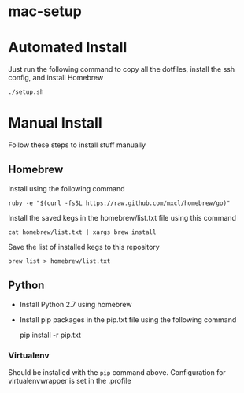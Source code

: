 mac-setup
=========

# Automated Install
Just run the following command to copy all the dotfiles, install the ssh config,
and install Homebrew

    ./setup.sh

# Manual Install
Follow these steps to install stuff manually

## Homebrew
Install using the following command

    ruby -e "$(curl -fsSL https://raw.github.com/mxcl/homebrew/go)"

Install the saved kegs in the homebrew/list.txt file using this command

    cat homebrew/list.txt | xargs brew install

Save the list of installed kegs to this repository

    brew list > homebrew/list.txt

## Python
 - Install Python 2.7 using homebrew
 - Install pip packages in the pip.txt file using the following command

    pip install -r pip.txt

### Virtualenv
Should be installed with the `pip` command above.  Configuration for
virtualenvwrapper is set in the .profile
